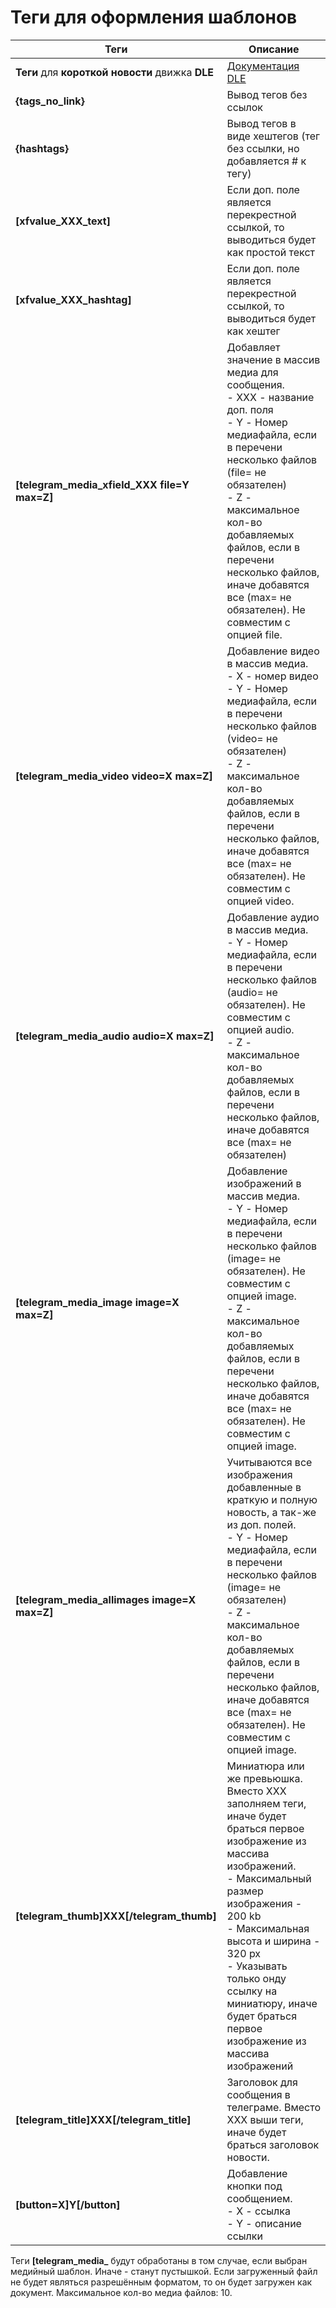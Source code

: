 # Теги для оформления шаблонов

|Теги|Описание|
|----|--------|
|**Теги** для **короткой новости** движка **DLE**|[Документация DLE](https://dle-news.ru/extras/online/all17.html)|
|**{tags_no_link}**|Вывод тегов без ссылок|
|**{hashtags}**|Вывод тегов в виде хештегов (тег без ссылки, но добавляется # к тегу)|
|**[xfvalue_XXX_text]**|Если доп. поле является перекрестной ссылкой, то выводиться будет как простой текст|
|**[xfvalue_XXX_hashtag]**|Если доп. поле является перекрестной ссылкой, то выводиться будет как хештег|
|**[telegram_media_xfield_XXX file=Y max=Z]**|Добавляет значение в массив медиа для сообщения.<br>- XXX - название доп. поля<br>- Y - Номер медиафайла, если в перечени несколько файлов (file= не обязателен)<br>- Z - максимальное кол-во добавляемых файлов, если в перечени несколько файлов, иначе добавятся все (max= не обязателен). Не совместим с опцией file.|
|**[telegram_media_video video=X max=Z]**|Добавление видео в массив медиа.<br>- X - номер видео<br>- Y - Номер медиафайла, если в перечени несколько файлов (video= не обязателен)<br>- Z - максимальное кол-во добавляемых файлов, если в перечени несколько файлов, иначе добавятся все (max= не обязателен). Не совместим с опцией video.|
|**[telegram_media_audio audio=X max=Z]**|Добавление аудио в массив медиа.<br>- Y - Номер медиафайла, если в перечени несколько файлов (audio= не обязателен). Не совместим с опцией audio.<br>- Z - максимальное кол-во добавляемых файлов, если в перечени несколько файлов, иначе добавятся все (max= не обязателен)|
|**[telegram_media_image image=X max=Z]**|Добавление изображений в массив медиа.<br>- Y - Номер медиафайла, если в перечени несколько файлов (image= не обязателен). Не совместим с опцией image.<br>- Z - максимальное кол-во добавляемых файлов, если в перечени несколько файлов, иначе добавятся все (max= не обязателен). Не совместим с опцией image.|
|**[telegram_media_allimages image=X max=Z]**|Учитываются все изображения добавленные в краткую и полную новость, а так-же из доп. полей.<br>- Y - Номер медиафайла, если в перечени несколько файлов (image= не обязателен)<br>- Z - максимальное кол-во добавляемых файлов, если в перечени несколько файлов, иначе добавятся все (max= не обязателен). Не совместим с опцией image.|
|**[telegram_thumb]XXX[/telegram_thumb]**|Миниатюра или же превьюшка. Вместо XXX заполняем теги, иначе будет браться первое изображение из массива изображений.<br>- Максимальный размер изображения - 200 kb<br>- Максимальная высота и ширина - 320 px<br>- Указывать только онду ссылку на миниатюру, иначе будет браться первое изображение из массива изображений|
|**[telegram_title]XXX[/telegram_title]**|Заголовок для сообщения в телеграме. Вместо XXX выши теги, иначе будет браться заголовок новости.|
|**[button=X]Y[/button]**|Добавление кнопки под сообщением.<br>- X - ссылка<br>- Y - описание ссылки|


Теги **[telegram_media_** будут обработаны в том случае, если выбран медийный шаблон. Иначе - станут пустышкой. Если загруженный файл не будет являться разрешённым форматом, то он будет загружен как документ. Максимальное кол-во медиа файлов: 10.

